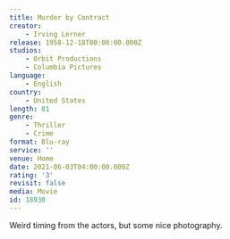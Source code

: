 ```yaml
---
title: Murder by Contract
creator:
    - Irving Lerner
release: 1958-12-18T00:00:00.000Z
studios:
    - Orbit Productions
    - Columbia Pictures
language:
    - English
country:
    - United States
length: 81
genre:
    - Thriller
    - Crime
format: Blu-ray
service: ''
venue: Home
date: 2021-06-03T04:00:00.000Z
rating: '3'
revisit: false
media: Movie
id: 18930
---
```


Weird timing from the actors, but some nice photography.
